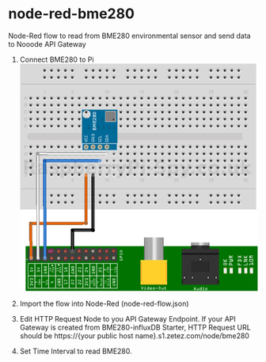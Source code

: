 # node-red-bme280
Node-Red flow to read from BME280 environmental sensor and send data to Nooode API Gateway

1. Connect BME280 to Pi 
![Alt text](BME280-Module-Setup.png?raw=true "Setup")

2. Import the flow into Node-Red (node-red-flow.json)

3. Edit HTTP Request Node to you API Gateway Endpoint. If your API Gateway is created from BME280-influxDB Starter, HTTP Request URL should be https://{your public host name}.s1.zetez.com/node/bme280

4. Set Time Interval to read BME280.


